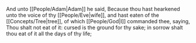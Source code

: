And unto [[People/Adam\|Adam]] he said, Because thou hast hearkened unto the voice of thy [[People/Eve\|wife]], and hast eaten of the [[Concepts/Tree\|tree]], of which [[People/God\|I]] commanded thee, saying, Thou shalt not eat of it: cursed is the ground for thy sake; in sorrow shalt thou eat of it all the days of thy life;
